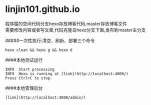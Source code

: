# linjin101.github.io  

程序猿的空间代码分支hexo存放博客代码,master存放博客文件  
需要修改内容或者写文章,代码克隆岛hexo分支下面,发布到master主分支  

#####一次性执行:清空、刷新、部署三个命令  

``hexo clean && hexo g && hexo d``

####本地测试运行  
``` hexo s  
INFO  Start processing  
INFO  Hexo is running at [link](http://localhost:4000/)  
Press Ctrl+C to stop.  
```

####本地管理后台  
```
[link](http://localhost:4000/admin/)
```
